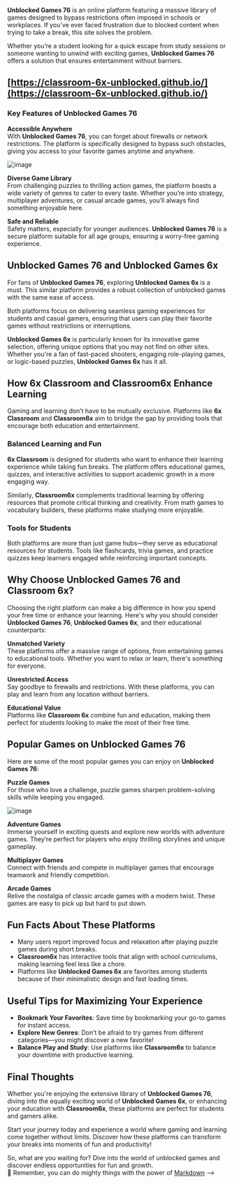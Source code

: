 **Unblocked Games 76** is an online platform featuring a massive library of games designed to bypass restrictions often imposed in schools or workplaces. If you've ever faced frustration due to blocked content when trying to take a break, this site solves the problem.  

Whether you’re a student looking for a quick escape from study sessions or someone wanting to unwind with exciting games, **Unblocked Games 76** offers a solution that ensures entertainment without barriers.  

## [https://classroom-6x-unblocked.github.io/](https://classroom-6x-unblocked.github.io/)

### Key Features of Unblocked Games 76  

**Accessible Anywhere**  
With **Unblocked Games 76**, you can forget about firewalls or network restrictions. The platform is specifically designed to bypass such obstacles, giving you access to your favorite games anytime and anywhere.  

![image](https://github.com/user-attachments/assets/61ac310d-5152-41a9-80ee-b0b0dc61c625)


**Diverse Game Library**  
From challenging puzzles to thrilling action games, the platform boasts a wide variety of genres to cater to every taste. Whether you’re into strategy, multiplayer adventures, or casual arcade games, you’ll always find something enjoyable here.  

**Safe and Reliable**  
Safety matters, especially for younger audiences. **Unblocked Games 76** is a secure platform suitable for all age groups, ensuring a worry-free gaming experience.  

## Unblocked Games 76 and **Unblocked Games 6x**  

For fans of **Unblocked Games 76**, exploring **Unblocked Games 6x** is a must. This similar platform provides a robust collection of unblocked games with the same ease of access.  

Both platforms focus on delivering seamless gaming experiences for students and casual gamers, ensuring that users can play their favorite games without restrictions or interruptions.  

**Unblocked Games 6x** is particularly known for its innovative game selection, offering unique options that you may not find on other sites. Whether you're a fan of fast-paced shooters, engaging role-playing games, or logic-based puzzles, **Unblocked Games 6x** has it all.  

## How **6x Classroom** and **Classroom6x** Enhance Learning  

Gaming and learning don’t have to be mutually exclusive. Platforms like **6x Classroom** and **Classroom6x** aim to bridge the gap by providing tools that encourage both education and entertainment.  

### Balanced Learning and Fun  

**6x Classroom** is designed for students who want to enhance their learning experience while taking fun breaks. The platform offers educational games, quizzes, and interactive activities to support academic growth in a more engaging way.  

Similarly, **Classroom6x** complements traditional learning by offering resources that promote critical thinking and creativity. From math games to vocabulary builders, these platforms make studying more enjoyable.  

### Tools for Students  

Both platforms are more than just game hubs—they serve as educational resources for students. Tools like flashcards, trivia games, and practice quizzes keep learners engaged while reinforcing important concepts.  

## Why Choose Unblocked Games 76 and **Classroom 6x**?  

Choosing the right platform can make a big difference in how you spend your free time or enhance your learning. Here's why you should consider **Unblocked Games 76**, **Unblocked Games 6x**, and their educational counterparts:  

**Unmatched Variety**  
These platforms offer a massive range of options, from entertaining games to educational tools. Whether you want to relax or learn, there's something for everyone.  

**Unrestricted Access**  
Say goodbye to firewalls and restrictions. With these platforms, you can play and learn from any location without barriers.  

**Educational Value**  
Platforms like **Classroom 6x** combine fun and education, making them perfect for students looking to make the most of their free time.  

## Popular Games on Unblocked Games 76  

Here are some of the most popular games you can enjoy on **Unblocked Games 76**:  

**Puzzle Games**  
For those who love a challenge, puzzle games sharpen problem-solving skills while keeping you engaged.  

![image](https://github.com/user-attachments/assets/68db37a8-45d2-4272-8c55-57e11f8bae7b)


**Adventure Games**  
Immerse yourself in exciting quests and explore new worlds with adventure games. They’re perfect for players who enjoy thrilling storylines and unique gameplay.  

**Multiplayer Games**  
Connect with friends and compete in multiplayer games that encourage teamwork and friendly competition.  

**Arcade Games**  
Relive the nostalgia of classic arcade games with a modern twist. These games are easy to pick up but hard to put down.  

## Fun Facts About These Platforms  

- Many users report improved focus and relaxation after playing puzzle games during short breaks.  
- **Classroom6x** has interactive tools that align with school curriculums, making learning feel less like a chore.  
- Platforms like **Unblocked Games 6x** are favorites among students because of their minimalistic design and fast loading times.  

## Useful Tips for Maximizing Your Experience  

- **Bookmark Your Favorites**: Save time by bookmarking your go-to games for instant access.  
- **Explore New Genres**: Don’t be afraid to try games from different categories—you might discover a new favorite!  
- **Balance Play and Study**: Use platforms like **Classroom6x** to balance your downtime with productive learning.  

## Final Thoughts  

Whether you're enjoying the extensive library of **Unblocked Games 76**, diving into the equally exciting world of **Unblocked Games 6x**, or enhancing your education with **Classroom6x**, these platforms are perfect for students and gamers alike.  

Start your journey today and experience a world where gaming and learning come together without limits. Discover how these platforms can transform your breaks into moments of fun and productivity!  

So, what are you waiting for? Dive into the world of unblocked games and discover endless opportunities for fun and growth.  
🧙 Remember, you can do mighty things with the power of [Markdown](https://docs.github.com/github/writing-on-github/getting-started-with-writing-and-formatting-on-github/basic-writing-and-formatting-syntax)
-->
